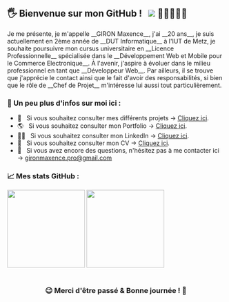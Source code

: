 ## 🖐 Bienvenue sur mon GitHub ! &nbsp; ![](https://komarev.com/ghpvc/?username=MaxHwK&label=Visiteurs+:) 👩🏼‍🤝‍🧑🏻

<div text-align: "justify"> Je me présente, je m'appelle __GIRON Maxence__, j'ai __20 ans__, je suis actuellement en 2ème année de __DUT Informatique__ à 
l'IUT de Metz, je souhaite poursuivre mon cursus universitaire en __Licence Professionnelle__ spécialisée dans le __Développement Web et Mobile pour le Commerce 
Electronique__. À l'avenir, j'aspire à évoluer dans le milieu professionnel en tant que __Développeur Web__. Par ailleurs, il se trouve que j'apprécie 
le contact ainsi que le fait d'avoir des responsabilités, si bien que le rôle de __Chef de Projet__ m'intéresse lui aussi tout particulièrement. </div>

### 🧑 Un peu plus d'infos sur __moi__ ici :

- 💾 &nbsp; Si vous souhaitez consulter mes différents projets → [Cliquez ici](https://github.com/MaxHwK?tab=repositories).
- 🌎 &nbsp; Si vous souhaitez consulter mon Portfolio → [Cliquez ici](https://maxhwk.github.io/).
- 👨‍💻 &nbsp; Si vous souhaitez consulter mon LinkedIn → [Cliquez ici](https://www.linkedin.com/in/maxence-giron/).
- 📝 &nbsp; Si vous souhaitez consulter mon CV → [Cliquez ici](https://github.com/MaxHwK/MaxHwK.github.io/blob/main/static/doc/CV_Giron_Maxence.pdf).
- 📧 &nbsp; Si vous avez encore des questions, n'hésitez pas à me contacter ici → gironmaxence.pro@gmail.com

### 📈 Mes stats GitHub :

<img height="180em" src="https://github-readme-stats.vercel.app/api?username=MaxHwK&show_icons=true&hide_border=true&&count_private=true&include_all_commits=true" />

<img height="180em" src="https://github-readme-stats.vercel.app/api/top-langs/?username=MaxHwK&exclude_repo=KNN-Image-Classification&show_icons=true&hide_border=true&layout=compact&langs_count=8"/>

#

<div align="center">

### 😉 Merci d'être passé & Bonne journée ! 🤝 

</div>
